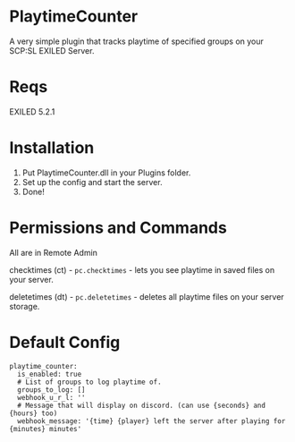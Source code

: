 # PlaytimeCounter
A very simple plugin that tracks playtime of specified groups on your SCP:SL EXILED Server.
# Reqs
EXILED 5.2.1
# Installation
1. Put PlaytimeCounter.dll in your Plugins folder.
2. Set up the config and start the server.
3. Done!
# Permissions and Commands
All are in Remote Admin

checktimes (ct) - `pc.checktimes` - lets you see playtime in saved files on your server.

deletetimes (dt) - `pc.deletetimes` - deletes all playtime files on your server storage.

# Default Config
```
playtime_counter:
  is_enabled: true
  # List of groups to log playtime of.
  groups_to_log: []
  webhook_u_r_l: ''
  # Message that will display on discord. (can use {seconds} and {hours} too)
  webhook_message: '{time} {player} left the server after playing for {minutes} minutes'
```
